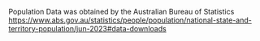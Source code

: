 Population Data was obtained by the Australian Bureau of Statistics
https://www.abs.gov.au/statistics/people/population/national-state-and-territory-population/jun-2023#data-downloads
